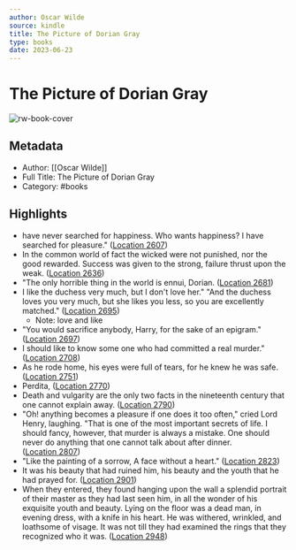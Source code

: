 ```yaml
---
author: Oscar Wilde
source: kindle
title: The Picture of Dorian Gray
type: books
date: 2023-06-23
---
```

# The Picture of Dorian Gray

![rw-book-cover](https://images-na.ssl-images-amazon.com/images/I/51ESHDbGY9L._SL200_.jpg)

## Metadata
- Author: [[Oscar Wilde]]
- Full Title: The Picture of Dorian Gray
- Category: #books

## Highlights
- have never searched for happiness. Who wants happiness? I have searched for pleasure." ([Location 2607](https://readwise.io/to_kindle?action=open&asin=B0084AXZK0&location=2607))
- In the common world of fact the wicked were not punished, nor the good rewarded. Success was given to the strong, failure thrust upon the weak. ([Location 2636](https://readwise.io/to_kindle?action=open&asin=B0084AXZK0&location=2636))
- "The only horrible thing in the world is ennui, Dorian. ([Location 2681](https://readwise.io/to_kindle?action=open&asin=B0084AXZK0&location=2681))
- I like the duchess very much, but I don't love her." "And the duchess loves you very much, but she likes you less, so you are excellently matched." ([Location 2695](https://readwise.io/to_kindle?action=open&asin=B0084AXZK0&location=2695))
    - Note: love and like
- "You would sacrifice anybody, Harry, for the sake of an epigram." ([Location 2697](https://readwise.io/to_kindle?action=open&asin=B0084AXZK0&location=2697))
- I should like to know some one who had committed a real murder." ([Location 2708](https://readwise.io/to_kindle?action=open&asin=B0084AXZK0&location=2708))
- As he rode home, his eyes were full of tears, for he knew he was safe. ([Location 2751](https://readwise.io/to_kindle?action=open&asin=B0084AXZK0&location=2751))
- Perdita, ([Location 2770](https://readwise.io/to_kindle?action=open&asin=B0084AXZK0&location=2770))
- Death and vulgarity are the only two facts in the nineteenth century that one cannot explain away. ([Location 2790](https://readwise.io/to_kindle?action=open&asin=B0084AXZK0&location=2790))
- "Oh! anything becomes a pleasure if one does it too often," cried Lord Henry, laughing. "That is one of the most important secrets of life. I should fancy, however, that murder is always a mistake. One should never do anything that one cannot talk about after dinner. ([Location 2807](https://readwise.io/to_kindle?action=open&asin=B0084AXZK0&location=2807))
- "Like the painting of a sorrow, A face without a heart." ([Location 2823](https://readwise.io/to_kindle?action=open&asin=B0084AXZK0&location=2823))
- It was his beauty that had ruined him, his beauty and the youth that he had prayed for. ([Location 2901](https://readwise.io/to_kindle?action=open&asin=B0084AXZK0&location=2901))
- When they entered, they found hanging upon the wall a splendid portrait of their master as they had last seen him, in all the wonder of his exquisite youth and beauty. Lying on the floor was a dead man, in evening dress, with a knife in his heart. He was withered, wrinkled, and loathsome of visage. It was not till they had examined the rings that they recognized who it was. ([Location 2948](https://readwise.io/to_kindle?action=open&asin=B0084AXZK0&location=2948))

